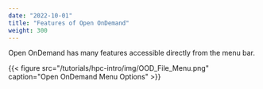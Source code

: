 ```yaml
---
date: "2022-10-01"
title: "Features of Open OnDemand"
weight: 300
---
```


Open OnDemand has many features accessible directly from the menu bar.

{{< figure src="/tutorials/hpc-intro/img/OOD_File_Menu.png" caption="Open OnDemand Menu Options" >}}

